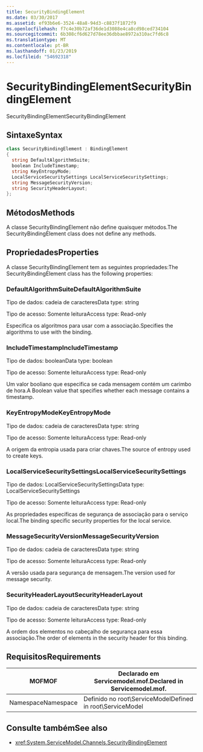 ```yaml
---
title: SecurityBindingElement
ms.date: 03/30/2017
ms.assetid: ef93b6e6-3524-48a8-94d3-c8837f1872f9
ms.openlocfilehash: f7c4e30b72af36de1d3088e4ca8cd98ced734104
ms.sourcegitcommit: 6b308cf6d627d78ee36dbbae8972a310ac7fd6c8
ms.translationtype: MT
ms.contentlocale: pt-BR
ms.lasthandoff: 01/23/2019
ms.locfileid: "54692318"
---
```

# <a name="securitybindingelement"></a><span data-ttu-id="e61b5-102">SecurityBindingElement</span><span class="sxs-lookup"><span data-stu-id="e61b5-102">SecurityBindingElement</span></span>
<span data-ttu-id="e61b5-103">SecurityBindingElement</span><span class="sxs-lookup"><span data-stu-id="e61b5-103">SecurityBindingElement</span></span>  
  
## <a name="syntax"></a><span data-ttu-id="e61b5-104">Sintaxe</span><span class="sxs-lookup"><span data-stu-id="e61b5-104">Syntax</span></span>  
  
```csharp
class SecurityBindingElement : BindingElement  
{  
  string DefaultAlgorithmSuite;  
  boolean IncludeTimestamp;  
  string KeyEntropyMode;  
  LocalServiceSecuritySettings LocalServiceSecuritySettings;  
  string MessageSecurityVersion;  
  string SecurityHeaderLayout;  
};  
```  
  
## <a name="methods"></a><span data-ttu-id="e61b5-105">Métodos</span><span class="sxs-lookup"><span data-stu-id="e61b5-105">Methods</span></span>  
 <span data-ttu-id="e61b5-106">A classe SecurityBindingElement não define quaisquer métodos.</span><span class="sxs-lookup"><span data-stu-id="e61b5-106">The SecurityBindingElement class does not define any methods.</span></span>  
  
## <a name="properties"></a><span data-ttu-id="e61b5-107">Propriedades</span><span class="sxs-lookup"><span data-stu-id="e61b5-107">Properties</span></span>  
 <span data-ttu-id="e61b5-108">A classe SecurityBindingElement tem as seguintes propriedades:</span><span class="sxs-lookup"><span data-stu-id="e61b5-108">The SecurityBindingElement class has the following properties:</span></span>  
  
### <a name="defaultalgorithmsuite"></a><span data-ttu-id="e61b5-109">DefaultAlgorithmSuite</span><span class="sxs-lookup"><span data-stu-id="e61b5-109">DefaultAlgorithmSuite</span></span>  
 <span data-ttu-id="e61b5-110">Tipo de dados: cadeia de caracteres</span><span class="sxs-lookup"><span data-stu-id="e61b5-110">Data type: string</span></span>  
  
 <span data-ttu-id="e61b5-111">Tipo de acesso: Somente leitura</span><span class="sxs-lookup"><span data-stu-id="e61b5-111">Access type: Read-only</span></span>  
  
 <span data-ttu-id="e61b5-112">Especifica os algoritmos para usar com a associação.</span><span class="sxs-lookup"><span data-stu-id="e61b5-112">Specifies the algorithms to use with the binding.</span></span>  
  
### <a name="includetimestamp"></a><span data-ttu-id="e61b5-113">IncludeTimestamp</span><span class="sxs-lookup"><span data-stu-id="e61b5-113">IncludeTimestamp</span></span>  
 <span data-ttu-id="e61b5-114">Tipo de dados: boolean</span><span class="sxs-lookup"><span data-stu-id="e61b5-114">Data type: boolean</span></span>  
  
 <span data-ttu-id="e61b5-115">Tipo de acesso: Somente leitura</span><span class="sxs-lookup"><span data-stu-id="e61b5-115">Access type: Read-only</span></span>  
  
 <span data-ttu-id="e61b5-116">Um valor booliano que especifica se cada mensagem contém um carimbo de hora.</span><span class="sxs-lookup"><span data-stu-id="e61b5-116">A Boolean value that specifies whether each message contains a timestamp.</span></span>  
  
### <a name="keyentropymode"></a><span data-ttu-id="e61b5-117">KeyEntropyMode</span><span class="sxs-lookup"><span data-stu-id="e61b5-117">KeyEntropyMode</span></span>  
 <span data-ttu-id="e61b5-118">Tipo de dados: cadeia de caracteres</span><span class="sxs-lookup"><span data-stu-id="e61b5-118">Data type: string</span></span>  
  
 <span data-ttu-id="e61b5-119">Tipo de acesso: Somente leitura</span><span class="sxs-lookup"><span data-stu-id="e61b5-119">Access type: Read-only</span></span>  
  
 <span data-ttu-id="e61b5-120">A origem da entropia usada para criar chaves.</span><span class="sxs-lookup"><span data-stu-id="e61b5-120">The source of entropy used to create keys.</span></span>  
  
### <a name="localservicesecuritysettings"></a><span data-ttu-id="e61b5-121">LocalServiceSecuritySettings</span><span class="sxs-lookup"><span data-stu-id="e61b5-121">LocalServiceSecuritySettings</span></span>  
 <span data-ttu-id="e61b5-122">Tipo de dados: LocalServiceSecuritySettings</span><span class="sxs-lookup"><span data-stu-id="e61b5-122">Data type: LocalServiceSecuritySettings</span></span>  
  
 <span data-ttu-id="e61b5-123">Tipo de acesso: Somente leitura</span><span class="sxs-lookup"><span data-stu-id="e61b5-123">Access type: Read-only</span></span>  
  
 <span data-ttu-id="e61b5-124">As propriedades específicas de segurança de associação para o serviço local.</span><span class="sxs-lookup"><span data-stu-id="e61b5-124">The binding specific security properties for the local service.</span></span>  
  
### <a name="messagesecurityversion"></a><span data-ttu-id="e61b5-125">MessageSecurityVersion</span><span class="sxs-lookup"><span data-stu-id="e61b5-125">MessageSecurityVersion</span></span>  
 <span data-ttu-id="e61b5-126">Tipo de dados: cadeia de caracteres</span><span class="sxs-lookup"><span data-stu-id="e61b5-126">Data type: string</span></span>  
  
 <span data-ttu-id="e61b5-127">Tipo de acesso: Somente leitura</span><span class="sxs-lookup"><span data-stu-id="e61b5-127">Access type: Read-only</span></span>  
  
 <span data-ttu-id="e61b5-128">A versão usada para segurança de mensagem.</span><span class="sxs-lookup"><span data-stu-id="e61b5-128">The version used for message security.</span></span>  
  
### <a name="securityheaderlayout"></a><span data-ttu-id="e61b5-129">SecurityHeaderLayout</span><span class="sxs-lookup"><span data-stu-id="e61b5-129">SecurityHeaderLayout</span></span>  
 <span data-ttu-id="e61b5-130">Tipo de dados: cadeia de caracteres</span><span class="sxs-lookup"><span data-stu-id="e61b5-130">Data type: string</span></span>  
  
 <span data-ttu-id="e61b5-131">Tipo de acesso: Somente leitura</span><span class="sxs-lookup"><span data-stu-id="e61b5-131">Access type: Read-only</span></span>  
  
 <span data-ttu-id="e61b5-132">A ordem dos elementos no cabeçalho de segurança para essa associação.</span><span class="sxs-lookup"><span data-stu-id="e61b5-132">The order of elements in the security header for this binding.</span></span>  
  
## <a name="requirements"></a><span data-ttu-id="e61b5-133">Requisitos</span><span class="sxs-lookup"><span data-stu-id="e61b5-133">Requirements</span></span>  
  
|<span data-ttu-id="e61b5-134">MOF</span><span class="sxs-lookup"><span data-stu-id="e61b5-134">MOF</span></span>|<span data-ttu-id="e61b5-135">Declarado em Servicemodel.mof.</span><span class="sxs-lookup"><span data-stu-id="e61b5-135">Declared in Servicemodel.mof.</span></span>|  
|---------|-----------------------------------|  
|<span data-ttu-id="e61b5-136">Namespace</span><span class="sxs-lookup"><span data-stu-id="e61b5-136">Namespace</span></span>|<span data-ttu-id="e61b5-137">Definido no root\ServiceModel</span><span class="sxs-lookup"><span data-stu-id="e61b5-137">Defined in root\ServiceModel</span></span>|  
  
## <a name="see-also"></a><span data-ttu-id="e61b5-138">Consulte também</span><span class="sxs-lookup"><span data-stu-id="e61b5-138">See also</span></span>
- <xref:System.ServiceModel.Channels.SecurityBindingElement>

